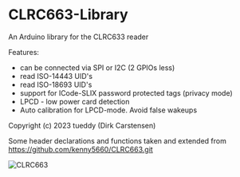 # CLRC663-Library

An Arduino library for the CLRC633 reader
 
Features:
   - can be connected via SPI or I2C (2 GPIOs less)
   - read ISO-14443 UID's
   - read ISO-18693 UID's
   - support for ICode-SLIX password protected tags (privacy mode)
   - LPCD - low power card detection
   - Auto calibration for LPCD-mode. Avoid false wakeups
  
Copyright (c) 2023 tueddy (Dirk Carstensen) 

Some header declarations and functions taken and extended from https://github.com/kenny5660/CLRC663.git

![CLRC663](https://user-images.githubusercontent.com/11274319/222130502-1bac1d0e-7034-4ce1-81d3-b94f3365112e.jpg)
